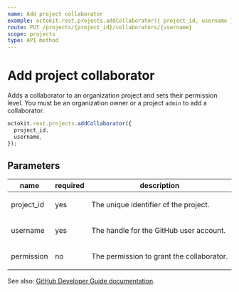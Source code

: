 ```yaml
---
name: Add project collaborator
example: octokit.rest.projects.addCollaborator({ project_id, username })
route: PUT /projects/{project_id}/collaborators/{username}
scope: projects
type: API method
---
```


# Add project collaborator

Adds a collaborator to an organization project and sets their permission level. You must be an organization owner or a project `admin` to add a collaborator.

```js
octokit.rest.projects.addCollaborator({
  project_id,
  username,
});
```

## Parameters

<table>
  <thead>
    <tr>
      <th>name</th>
      <th>required</th>
      <th>description</th>
    </tr>
  </thead>
  <tbody>
    <tr><td>project_id</td><td>yes</td><td>

The unique identifier of the project.

</td></tr>
<tr><td>username</td><td>yes</td><td>

The handle for the GitHub user account.

</td></tr>
<tr><td>permission</td><td>no</td><td>

The permission to grant the collaborator.

</td></tr>
  </tbody>
</table>

See also: [GitHub Developer Guide documentation](https://docs.github.com/rest/reference/projects#add-project-collaborator).
